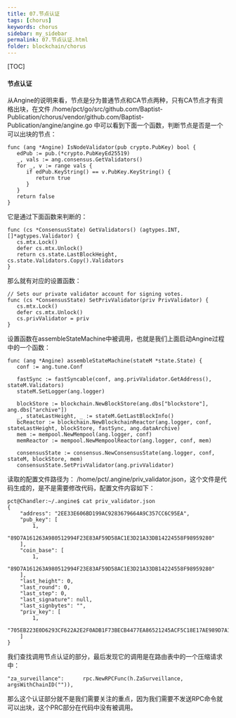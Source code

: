 ```yaml
---
title: 07.节点认证
tags: [chorus]
keywords: chorus
sidebar: my_sidebar
permalink: 07.节点认证.html
folder: blockchain/chorus
---
```


[TOC]

#### 节点认证
从Angine的说明来看，节点是分为普通节点和CA节点两种，只有CA节点才有资格出块，在文件
/home/pct/go/src/github.com/Baptist-Publication/chorus/vendor/github.com/Baptist-Publication/angine/angine.go
中可以看到下面一个函数，判断节点是否是一个可以出块的节点：
```
func (ang *Angine) IsNodeValidator(pub crypto.PubKey) bool {
   edPub := pub.(*crypto.PubKeyEd25519)
   _, vals := ang.consensus.GetValidators()
   for _, v := range vals {
      if edPub.KeyString() == v.PubKey.KeyString() {
         return true
      }
   }
   return false
}
```
它是通过下面函数来判断的：
```
func (cs *ConsensusState) GetValidators() (agtypes.INT, []*agtypes.Validator) {
   cs.mtx.Lock()
   defer cs.mtx.Unlock()
   return cs.state.LastBlockHeight, cs.state.Validators.Copy().Validators
}
```
那么就有对应的设置函数：
```
// Sets our private validator account for signing votes.
func (cs *ConsensusState) SetPrivValidator(priv PrivValidator) {
   cs.mtx.Lock()
   defer cs.mtx.Unlock()
   cs.privValidator = priv
}
```
设置函数在assembleStateMachine中被调用，也就是我们上面启动Angine过程中的一个函数：
```
func (ang *Angine) assembleStateMachine(stateM *state.State) {
   conf := ang.tune.Conf

   fastSync := fastSyncable(conf, ang.privValidator.GetAddress(), stateM.Validators)
   stateM.SetLogger(ang.logger)

   blockStore := blockchain.NewBlockStore(ang.dbs["blockstore"], ang.dbs["archive"])
   _, stateLastHeight, _ := stateM.GetLastBlockInfo()
   bcReactor := blockchain.NewBlockchainReactor(ang.logger, conf, stateLastHeight, blockStore, fastSync, ang.dataArchive)
   mem := mempool.NewMempool(ang.logger, conf)
   memReactor := mempool.NewMempoolReactor(ang.logger, conf, mem)

   consensusState := consensus.NewConsensusState(ang.logger, conf, stateM, blockStore, mem)
   consensusState.SetPrivValidator(ang.privValidator)
```
读取的配置文件路径为：
/home/pct/.angine/priv_validator.json，这个文件是代码生成的，是不是需要修改代码，配置文件内容如下：
```
pct@Chandler:~/.angine$ cat priv_validator.json 
{
    "address": "2EE33E606BD199AC9283679664A9C357CC6C95EA",
    "pub_key": [
        1,
        "89D7A161263A980512994F23E83AF59D58AC1E3D21A33DB14224558F98959280"
    ],
    "coin_base": [
        1,
        "89D7A161263A980512994F23E83AF59D58AC1E3D21A33DB14224558F98959280"
    ],
    "last_height": 0,
    "last_round": 0,
    "last_step": 0,
    "last_signature": null,
    "last_signbytes": "",
    "priv_key": [
        1,
        "705EB223E0D6293CF622A2E2F0ADB1F73BECB4477EA86521245ACF5C18E17AE989D7A161263A980512994F23E83AF59D58AC1E3D21A33DB14224558F98959280"
    ]
}
```
我们查找调用节点认证的部分，最后发现它的调用是在路由表中的一个压缩请求中：
```
"za_surveillance":      rpc.NewRPCFunc(h.ZaSurveillance, argsWithChainID("")),
```
那么这个认证部分就不是我们需要关注的重点，因为我们需要不发送RPC命令就可以出块，这个PRC部分在代码中没有被调用。

